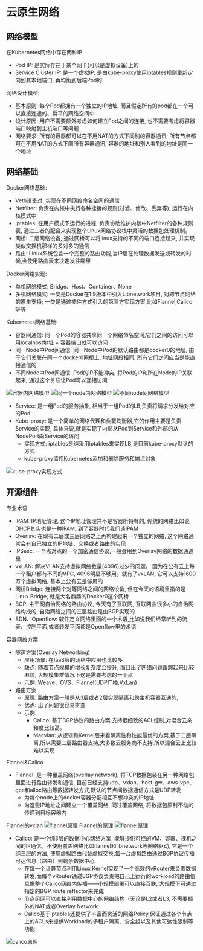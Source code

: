 # 云原生网络

## 网络模型

在Kubernetes网络中存在两种IP

- Pod IP: 是实际存在于某个网卡(可以是虚拟设备)上的
- Service Cluster IP: 是一个虚拟IP, 是由kube-proxy使用iptables规则重新定向到其本地端口, 再均衡到后端Pod的

网络设计模型:

- 基本原则: 每个Pod都拥有一个独立的IP地址, 而且假定所有的pod都在一个可以直接连通的、扁平的网络空间中
- 设计原因: 用户不需要额外考虑如何建立Pod之间的连接, 也不需要考虑将容器端口映射到主机端口等问题
- 网络要求: 所有的容器都可以在不用NAT的方式下同别的容器通讯; 所有节点都可在不用NAT的方式下同所有容器通讯; 容器的地址和别人看到的地址是同一个地址

## 网络基础

Docker网络基础:

- Veth设备对: 实现在不同网络命名空间的通信
- Netfilter: 负责在内核中执行各种挂接的规则(过滤、修改、丢弃等), 运行在内核模式中
- Iptables: 在用户模式下运行的进程, 负责协助维护内核中Netfilter的各种规则表, 通过二者的配合来实现整个Linux网络协议栈中灵活的数据包处理机制。
- 网桥: 二层网络设备, 通过网桥可以将linux支持的不同的端口连接起来, 并实现类似交换机那样的多对多的通信
- 路由: Linux系统包含一个完整的路由功能,当IP层在处理数据发送或转发的时候,会使用路由表来决定发往哪里

Docker网络实现:

- 单机网络模式: Bridge、Host、Container、None
- 多机网络模式: 一类是Docker在1.9版本中引入Libnetwork项目, 对跨节点网络的原生支持; 一类是通过插件方式引入的第三方实现方案,比如Flannel,Calico等等

Kubernetes网络基础:

- 容器间通信: 同一个Pod的容器共享同一个网络命名空间,它们之间的访问可以用localhost地址 + 容器端口就可以访问
- 同一Node中Pod间通信: 同一Node中Pod的默认路由都是docker0的地址, 由于它们关联在同一个docker0网桥上, 地址网段相同, 所有它们之间应当是能直接通信的
- 不同Node中Pod间通信: Pod的IP不能冲突, 将Pod的IP和所在Node的IP关联起来, 通过这个关联让Pod可以互相访问

![容器内网络模型](./images/容器内网络模型.jpeg)
![同一个node内网络模型](./images/同一个node内网络模型.jpeg)
![不同node间网络模型](./images/不同node内网络模型.jpeg)

- Service: 是一组Pod的服务抽象, 相当于一组Pod的LB,负责将请求分发给对应的Pod
- Kube-proxy: 是一个简单的网络代理和负载均衡器,它的作用主要是负责Service的实现, 具体来说,就是实现了内部从Pod到Service和外部的从NodePort向Service的访问
  - 实现方式: iptables是纯采用iptables来实现LB,是目前kube-proxy默认的方式
  - kube-proxy监视Kubernetes添加和删除服务和端点对象

![kube-proxy实现方式](./images/kube-proxy实现方式.jpeg)

## 开源组件

专业术语

- IPAM: IP地址管理, 这个IP地址管理并不是容器所特有的, 传统的网络比如说DHCP其实也是一种IPAM, 到了容器时代我们谈IPAM
- Overlay: 在现有二层或三层网络之上再构建起来一个独立的网络, 这个网络通常会有自己独立的IP地址、交换或者路由的实现
- IPSesc: 一个点对点的一个加密通信协议,一般会用到Overlay网络的数据通道里
- vxLAN: 解决VLAN支持虚拟网络数量(4096)过少的问题。 因为在公有云上每一个租户都有不同的VPC, 4096明显不够用。就有了vxLAN, 它可以支持1600万个虚拟网络, 基本上公有云是够用的
- 网桥Bridge: 连接两个对等网络之间的网络设备, 但在今天的语境里指的是Linux Bridge, 就是大名鼎鼎的Docker0这个网桥
- BGP: 主干网自治网络的路由协议, 今天有了互联网, 互联网由很多小的自治网络构成的, 自治网络之间的三层路由是由BGP实现的
- SDN、Openflow: 软件定义网络里面的一个术语,比如说我们经常听到的流表、控制平面,或者转发平面都是Openflow里的术语

容器网络方案

- 隧道方案(Overlay Networking)
  - 应用场景: 在IaaS层的网络中应用也比较多
  - 缺点: 随着节点规模的增长复杂度会提升, 而且出了网络问题跟踪起来比较麻烦, 大规模集群情况下这是需要考虑的一个点
  - 示例: Weave、OVS、Flannel(UDP广播,VxLan)
- 路由方案
  - 原理: 路由方案一般是从3层或者2层实现隔离和跨主机容器互通的,
  - 优点: 出了问题很容易排查
  - 示例:
    - Calico: 基于BGP协议的路由方案,支持很细致的ACL控制,对混合云亲和度比较高。
    - Macvlan: 从逻辑和Kernel层来看隔离性和性能最优的方案,基于二层隔离,所以需要二层路由器支持,大多数云服务商不支持,所以混合云上比较难以实现

Flannel&Calico

- Flannel: 是一种覆盖网络(overlay network), 将TCP数据包装在另一种网络包里面进行路由转发和通信, 目前已经支持udp、vxlan、host-gw、aws-vpc、gce和alloc路由等数据转发方式,默认的节点间数据通信方式是UDP转发
  - 为每个node上的docker容器分配相互不想冲突的IP地址
  - 为这些IP地址之间建立一个覆盖网络, 同过覆盖网络, 将数据包原封不动的传递到目标容器内

Flannel的vxlan
![flannel原理](./images/flannel_vxlan.webp)
Flannel的原理
![flannel原理](./images/flannel原理.jpeg)

- Calico: 是一个纯3层的数据中心网络方案, 能够提供可控的VM、容器、裸机之间的IP通信。不使用覆盖网络比如flannel和libnetwork等网络驱动, 它是一个纯三层的方法, 使用虚拟路由代替虚拟交换,每一台虚拟路由通过BGP协议传播可达信息（路由）到剩余数据中心
  - 在每一个计算节点利用Linux Kernel实现了一个高效的vRouter来负责数据转发,而每个vRouter通过BGP协议负责把自己上运行的workload的路由信息像整个Calico网络内传播——小规模部署可以直接互联, 大规模下可通过指定的BGP route reflector来完成
  - 节点组网可以直接利用数据中心的网络结构（无论是L2或者L3, 不需要额外的NAT或者Overlay Network
  - Calico基于iptables还提供了丰富而灵活的网络Policy,保证通过各个节点上的ACLs来提供Workload的多租户隔离、安全组以及其他可达性限制等功能

![calico原理](./images/calico原理.jpeg)
